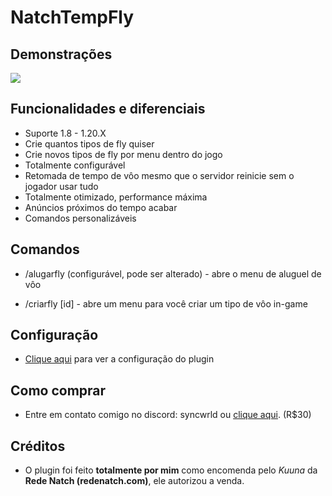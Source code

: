 # NatchTempFly

## Demonstrações

<img src="https://s11.gifyu.com/images/SQul2.gif">

## Funcionalidades e diferenciais
 - Suporte 1.8 - 1.20.X
 - Crie quantos tipos de fly quiser
 - Crie novos tipos de fly por menu dentro do jogo
 - Totalmente configurável
 - Retomada de tempo de vôo mesmo que o servidor reinicie sem o jogador usar tudo
 - Totalmente otimizado, performance máxima
 - Anúncios próximos do tempo acabar
 - Comandos personalizáveis

## Comandos

- /alugarfly (configurável, pode ser alterado) - abre o menu de aluguel de vôo

- /criarfly [id] - abre um menu para você criar um tipo de vôo in-game

## Configuração
 - [Clique aqui](https://github.com/syncwrld/NatchTempFly/blob/main/assets/config.yml) para ver a configuração do plugin

## Como comprar
- Entre em contato comigo no discord: syncwrld ou [clique aqui](https://discordapp.com/users/662402220784091146). (R$30)

## Créditos
- O plugin foi feito **totalmente por mim** como encomenda pelo _Kuuna_ da **Rede Natch (redenatch.com)**, ele autorizou a venda.
